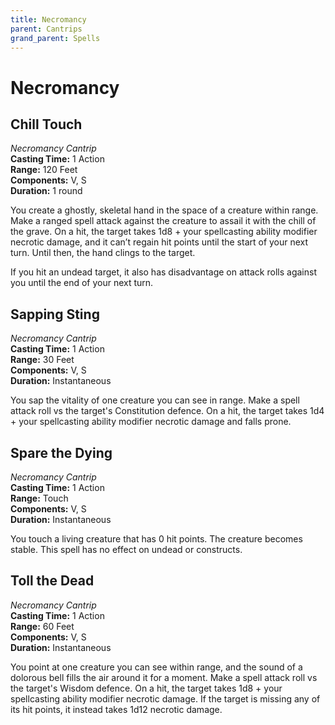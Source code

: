 ```yaml
---
title: Necromancy
parent: Cantrips
grand_parent: Spells
---
```


# Necromancy

## Chill Touch
*Necromancy Cantrip*<br>
**Casting Time:** 1 Action<br>
**Range:** 120 Feet<br>
**Components:** V, S<br>
**Duration:** 1 round

You create a ghostly, skeletal hand in the space of a creature within range. Make a ranged spell attack against the creature to assail it with the chill of the grave. On a hit, the target takes 1d8 + your spellcasting ability modifier necrotic damage, and it can’t regain hit points until the start of your next turn. Until then, the hand clings to the target.

If you hit an undead target, it also has disadvantage on attack rolls against you until the end of your next turn.

## Sapping Sting
*Necromancy Cantrip*<br>
**Casting Time:** 1 Action<br>
**Range:** 30 Feet<br>
**Components:** V, S<br>
**Duration:** Instantaneous

You sap the vitality of one creature you can see in range. Make a spell attack roll vs the target's Constitution defence. On a hit, the target takes 1d4 + your spellcasting ability modifier necrotic damage and falls prone.

## Spare the Dying
*Necromancy Cantrip*<br>
**Casting Time:** 1 Action<br>
**Range:** Touch<br>
**Components:** V, S<br>
**Duration:** Instantaneous

You touch a living creature that has 0 hit points. The creature becomes stable. This spell has no effect on undead or constructs.

## Toll the Dead
*Necromancy Cantrip*<br>
**Casting Time:** 1 Action<br>
**Range:** 60 Feet<br>
**Components:** V, S<br>
**Duration:** Instantaneous

You point at one creature you can see within range, and the sound of a dolorous bell fills the air around it for a moment. Make a spell attack roll vs the target's Wisdom defence. On a hit, the target takes 1d8 + your spellcasting ability modifier necrotic damage. If the target is missing any of its hit points, it instead takes 1d12 necrotic damage.

